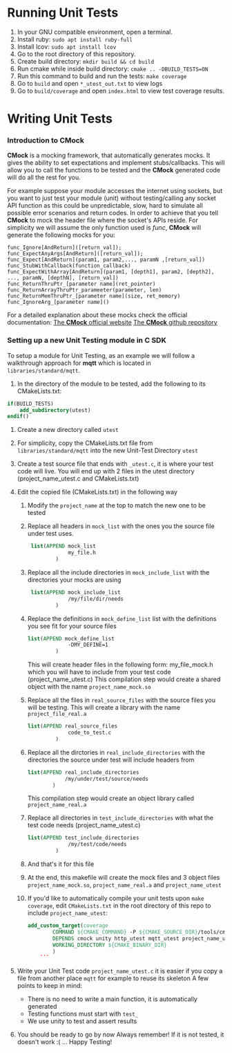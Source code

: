 # Running Unit Tests

1. In your GNU compatible environment, open a terminal.
1. Install ruby: `sudo apt install ruby-full`
1. Install lcov: `sudo apt install lcov`
1. Go to the root directory of this repository.
1. Create build directory: `mkdir build && cd build`
1. Run cmake while inside build directory: `cmake .. -DBUILD_TESTS=ON`
1. Run this command to build and run the tests: `make coverage`
1. Go to `build` and open `*_utest_out.txt` to view logs
1. Go to `build/coverage` and open `index.html` to view test coverage results.

# Writing Unit Tests

### Introduction to CMock
**CMock** is a mocking framework, that automatically generates mocks.
It gives the ability to set expectations and implement stubs/callbacks.
This will allow you to call the functions to be tested and the **CMock** generated code will do all the rest for you.

For example suppose your module accesses the internet using sockets, but you want to just test your module (unit) without testing/calling any socket API function as this could be unpredictable, slow, hard to simulate all possible
error scenarios and return codes.
In order to achieve that you tell **CMock** to mock the header file where the socket's APIs reside. For simplicity we will assume the only function used is *func*, **CMock** will generate the following mocks for you:

```
func_Ignore[AndReturn]([return_val]);
func_ExpectAnyArgs[AndReturn]([return_val]);
func_Expect[AndReturn](param1, param2,..., paramN ,[return_val])
func_StubWithCallback(function_callback)
func_ExpectWithArray[AndReturn](param1, [depth1], param2, [depth2], ..., paramN, [depthN], [return_val])
func_ReturnThruPtr_[parameter name](ret_pointer)
func_ReturnArrayThruPtr_parameeter(parameter, len)
func_ReturnMemThruPtr_[parameter name](size, ret_memory)
func_IgnoreArg_[parameter name]()
```
For a detailed explanation about these mocks check the official documentation:
[The **CMock** official website](https://www.throwtheswitch.org/cmock)
[The **CMock** github repository](https://github.com/ThrowTheSwitch/CMock)

### Setting up a new Unit Testing module in C SDK
To setup a module for Unit Testing, as an example we will follow a walkthrough approach for **mqtt** which is located in `libraries/standard/mqtt`.

1. In the directory of the module to be tested, add the following to its CMakeLists.txt:
```cmake
if(BUILD_TESTS)
    add_subdirectory(utest)
endif()
```

1. Create a new directory called `utest`

1. For simplicity, copy the CMakeLists.txt file from `libraries/standard/mqtt` into the new Unit-Test Directory `utest`

1. Create a test source file that ends with  `_utest.c`, it is where your test code will live. You will end up with 2 files in the utest directory (project_name_utest.c and CMakeLists.txt)

1. Edit the copied file (CMakeLists.txt) in the following way
    1. Modify the `project_name` at the top to match the new one to be tested
    1. Replace all headers in `mock_list` with the ones you the source file
       under test uses.
       ```cmake
        list(APPEND mock_list
                    my_file.h
                )
       ```
    1. Replace all the include directories in `mock_include_list` with the
       directories your mocks are using
       ```cmake
        list(APPEND mock_include_list
                    /my/file/dir/needs
                )
        ```
    1. Replace the definitions in `mock_define_list` list with the definitions you see fit for your source files
       ```cmake
       list(APPEND mock_define_list
                    -DMY_DEFINE=1
                )
       ```
       This will create header files in the following form:
       my_file_mock.h which you will have to include from
       your test code (project_name_utest.c)
       This compilation step would create a shared object with the name `project_name_mock.so`

    1. Replace all the files in `real_source_files` with the source files you will
       be testing. This will create a library with the name `project_file_real.a`
       ```cmake
       list(APPEND real_source_files
                    code_to_test.c
                )
       ```
    1. Replace all the dirctories in `real_include_directories`  with the
       directories the source under test will include headers from
       ```cmake
       list(APPEND real_include_directories
                   /my/under/test/source/needs
               )
       ```
       This compilation step would create an object library called `project_name_real.a`
    1. Replace all directories in `test_include_directories` with what the test
       code needs (project_name_utest.c)
       ```cmake
       list(APPEND test_include_directories
                    /my/test/code/needs
                )
        ```

    1. And that's it for this file

    1. At the end, this makefile will create the mock files and 3 object files
       `project_name_mock.so`, `project_name_real.a` and `project_name_utest`

    1. If you'd like to automatically compile your unit tests upon `make coverage`, edit `CMakeLists.txt` in the root directory of this repo to include `project_name_utest`:
        ```cmake
        add_custom_target(coverage
                COMMAND ${CMAKE_COMMAND} -P ${CMAKE_SOURCE_DIR}/tools/cmock/coverage.cmake
                DEPENDS cmock unity http_utest mqtt_utest project_name_utest
                WORKING_DIRECTORY ${CMAKE_BINARY_DIR}
                )
            ```

1. Write your Unit Test code `project_name_utest.c` it is easier if you copy a
   file from another place `mqtt` for example to reuse its skeleton
    A few points to keep in mind:
    * There is no need to write a main function, it is automatically generated
    * Testing functions must start with `test_`
    * We use unity to test and assert results
1.  You should be ready to go by now
    Always remember! If it is not tested, it doesn't work :( ... Happy Testing!
